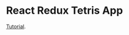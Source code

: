 # React Redux Tetris App

[Tutorial](https://makeschool.org/mediabook/oa/tutorials/react-redux-tetris-app-tutorial-o4s/tetris-introduction/).
